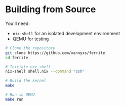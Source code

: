 # Building from Source

You'll need:

- `nix-shell` for an isolated development environment
- QEMU for testing

```bash
# Clone the repository
git clone https://github.com/xannyxs/ferrite
cd ferrite

# Initiate nix-shell
nix-shell shell.nix --command "zsh"

# Build the kernel
make

# Run in QEMU
make run
```
